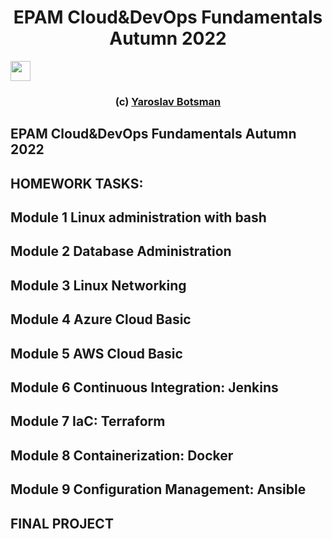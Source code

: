 <h1 align="center">EPAM Cloud&DevOps Fundamentals Autumn 2022</h1>
<img src="https://github.com/blackcater/blackcater/raw/main/images/Hi.gif" height="32"/></h1>
<h3 align="center">(c) <a href="http://ybotsman.pp.ua/" target="_blank">Yaroslav Botsman</a>  </h3>

## EPAM Cloud&DevOps Fundamentals Autumn 2022
##  

## HOMEWORK TASKS: 

## Module 1 Linux administration with bash
## Module 2 Database Administration
## Module 3 Linux Networking 
## Module 4 Azure Cloud Basic
## Module 5 AWS Cloud Basic
## Module 6 Continuous Integration: Jenkins
## Module 7 IaC: Terraform
## Module 8 Containerization: Docker
## Module 9 Configuration Management: Ansible
## FINAL PROJECT
